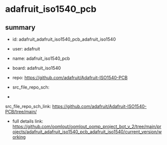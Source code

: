 # adafruit_iso1540_pcb
 
## summary 
* id: adafruit_adafruit_iso1540_pcb_adafruit_iso1540
* user: adafruit
* name: adafruit_iso1540_pcb
* board: adafruit_iso1540
* repo: https://github.com/adafruit/Adafruit-ISO1540-PCB



* src_file_repo_sch: 
*
 src_file_repo_sch_link: https://github.com/adafruit/Adafruit-ISO1540-PCB/tree/main/
* full details link: https://github.com/oomlout/oomlout_oomp_project_bot_v_2/tree/main/projects/adafruit_adafruit_iso1540_pcb_adafruit_iso1540/current_version/working  






